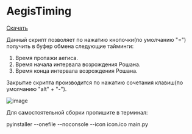 ﻿# AegisTiming
 [Скачать](https://github.com/BaldrCoal/AegisTiming/releases/tag/Dota2)
 
Данный скрипт позволяет по нажатию кнопочки(по умолчанию "=") получить в буфер обмена следующие тайминги:
1. Время пропажи аегиса.
2. Время начала интервала возрождения Рошана.
3. Время конца интервала возрождения Рошана.

Закрытие скрипта производится по нажатию сочетания клавиш(по умолчанию "alt" + "-").

![image](https://user-images.githubusercontent.com/105732231/183248393-5bc815dd-a120-49a3-99db-19e362c35388.png)

Для самостоятельной сборки пропишите в терминал:

pyinstaller --onefile --noconsole --icon icon.ico main.py
